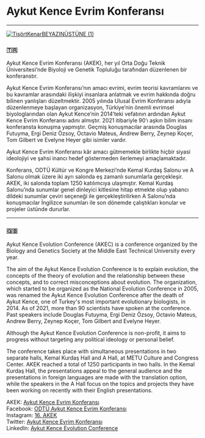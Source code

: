 # Aykut Kence Evrim Konferansı
_________________

[![TişörtKenarBEYAZINÜSTÜNE (1)](https://user-images.githubusercontent.com/94791488/153595235-73873a8f-8eea-4e72-910c-db1a93fab7d7.png)](https://www.aykutkenceevrimkonferansi.org/)

### :tr:

Aykut Kence Evrim Konferansı (AKEK), her yıl Orta Doğu Teknik Üniversitesi’nde Biyoloji ve Genetik Topluluğu tarafından düzenlenen bir konferanstır.

Aykut Kence Evrim Konferansı’nın amacı evrimi, evrim teorisi kavramlarını ve bu kavramlar arasındaki ilişkiyi insanlara anlatmak ve evrim hakkında doğru bilinen yanlışları düzeltmektir. 2005 yılında Ulusal Evrim Konferansı adıyla düzenlenmeye başlayan organizasyon, Türkiye’nin önemli evrimsel biyologlarından olan Aykut Kence’nin 2014’teki vefatının ardından Aykut Kence Evrim Konferansı adını almıştır. 2021 itibariyle 90’ı aşkın bilim insanı konferansta konuşma yapmıştır. Geçmiş konuşmacılar arasında Douglas Futuyma, Ergi Deniz Özsoy, Octavio Mateus, Andrew Berry, Zeynep Koçer, Tom Gilbert ve Evelyne Heyer gibi isimler vardır.

Aykut Kence Evrim Konferansı kâr amacı gütmemekle birlikte hiçbir siyasi ideolojiyi ve şahsi inancı hedef göstermeden ilerlemeyi amaçlamaktadır.

Konferans, ODTÜ Kültür ve Kongre Merkezi’nde Kemal Kurdaş Salonu ve A Salonu olmak üzere iki ayrı salonda eş zamanlı sunumlarla gerçekleşir. AKEK, iki salonda toplam 1250 katılımcıya ulaşmıştır. Kemal Kurdaş Salonu’nda sunumlar genel dinleyici kitlesine hitap etmekte olup yabancı dildeki sunumlar çeviri seçeneği ile gerçekleştirilirken A Salonu’nda konuşmacılar İngilizce sunumları ile son dönemde çalıştıkları konular ve projeler üstünde dururlar.

_________________

### :uk:

Aykut Kence Evolution Conference (AKEC) is a conference organized by the Biology and Genetics Society at the Middle East Technical University every year.

The aim of the Aykut Kence Evolution Conference is to explain evolution, the concepts of the theory of evolution and the relationship between these concepts, and to correct misconceptions about evolution. The organization, which started to be organized as the National Evolution Conference in 2005, was renamed the Aykut Kence Evolution Conference after the death of Aykut Kence, one of Turkey's most important evolutionary biologists, in 2014. As of 2021, more than 90 scientists have spoken at the conference. Past speakers include Douglas Futuyma, Ergi Deniz Özsoy, Octavio Mateus, Andrew Berry, Zeynep Koçer, Tom Gilbert and Evelyne Heyer.

Although the Aykut Kence Evolution Conference is non-profit, it aims to progress without targeting any political ideology or personal belief.

The conference takes place with simultaneous presentations in two separate halls, Kemal Kurdaş Hall and A Hall, at METU Culture and Congress Center. AKEK reached a total of 1250 participants in two halls. In the Kemal Kurdaş Hall, the presentations appeal to the general audience and the presentations in foreign languages ​​are made with the translation option, while the speakers in the A Hall focus on the topics and projects they have been working on recently with their English presentations.

AKEK: [Aykut Kence Evrim Konferansı](https://www.aykutkenceevrimkonferansi.org/)  
Facebook: [ODTÜ Aykut Kence Evrim Konferansı](https://www.facebook.com/odtuakek)  
Instagram: [16. AKEK](https://www.instagram.com/odtuakek/)  
Twitter: [Aykut Kence Evrim Konferansı](https://twitter.com/OdtuAkek)  
LinkedIn: [Aykut Kence Evolution Conference](https://www.linkedin.com/company/aykutkenceevrimkonferansi/)  
